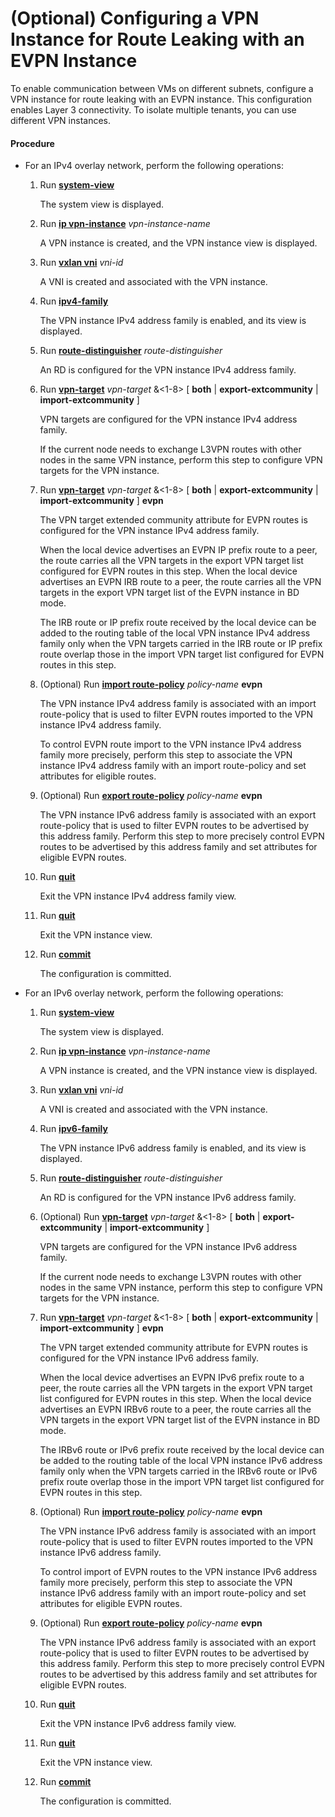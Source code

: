 (Optional) Configuring a VPN Instance for Route Leaking with an EVPN Instance
=============================================================================

To enable communication between VMs on different subnets, configure a VPN instance for route leaking with an EVPN instance. This configuration enables Layer 3 connectivity. To isolate multiple tenants, you can use different VPN instances.

#### Procedure

* For an IPv4 overlay network, perform the following operations:
  1. Run [**system-view**](cmdqueryname=system-view)
     
     
     
     The system view is displayed.
  2. Run [**ip vpn-instance**](cmdqueryname=ip+vpn-instance) *vpn-instance-name*
     
     
     
     A VPN instance is created, and the VPN instance view is displayed.
  3. Run [**vxlan vni**](cmdqueryname=vxlan+vni) *vni-id*
     
     
     
     A VNI is created and associated with the VPN instance.
  4. Run [**ipv4-family**](cmdqueryname=ipv4-family)
     
     
     
     The VPN instance IPv4 address family is enabled, and its view is displayed.
  5. Run [**route-distinguisher**](cmdqueryname=route-distinguisher) *route-distinguisher*
     
     
     
     An RD is configured for the VPN instance IPv4 address family.
  6. Run [**vpn-target**](cmdqueryname=vpn-target) *vpn-target* &<1-8> [ **both** | **export-extcommunity** | **import-extcommunity** ]
     
     
     
     VPN targets are configured for the VPN instance IPv4 address family.
     
     
     
     If the current node needs to exchange L3VPN routes with other nodes in the same VPN instance, perform this step to configure VPN targets for the VPN instance.
  7. Run [**vpn-target**](cmdqueryname=vpn-target) *vpn-target* &<1-8> [ **both** | **export-extcommunity** | **import-extcommunity** ] **evpn**
     
     
     
     The VPN target extended community attribute for EVPN routes is configured for the VPN instance IPv4 address family.
     
     
     
     When the local device advertises an EVPN IP prefix route to a peer, the route carries all the VPN targets in the export VPN target list configured for EVPN routes in this step. When the local device advertises an EVPN IRB route to a peer, the route carries all the VPN targets in the export VPN target list of the EVPN instance in BD mode.
     
     The IRB route or IP prefix route received by the local device can be added to the routing table of the local VPN instance IPv4 address family only when the VPN targets carried in the IRB route or IP prefix route overlap those in the import VPN target list configured for EVPN routes in this step.
  8. (Optional) Run [**import route-policy**](cmdqueryname=import+route-policy+evpn) *policy-name* **evpn**
     
     
     
     The VPN instance IPv4 address family is associated with an import route-policy that is used to filter EVPN routes imported to the VPN instance IPv4 address family.
     
     
     
     To control EVPN route import to the VPN instance IPv4 address family more precisely, perform this step to associate the VPN instance IPv4 address family with an import route-policy and set attributes for eligible routes.
  9. (Optional) Run [**export route-policy**](cmdqueryname=export+route-policy) *policy-name* **evpn**
     
     
     
     The VPN instance IPv6 address family is associated with an export route-policy that is used to filter EVPN routes to be advertised by this address family. Perform this step to more precisely control EVPN routes to be advertised by this address family and set attributes for eligible EVPN routes.
  10. Run [**quit**](cmdqueryname=quit)
      
      
      
      Exit the VPN instance IPv4 address family view.
  11. Run [**quit**](cmdqueryname=quit)
      
      
      
      Exit the VPN instance view.
  12. Run [**commit**](cmdqueryname=commit)
      
      
      
      The configuration is committed.
* For an IPv6 overlay network, perform the following operations:
  1. Run [**system-view**](cmdqueryname=system-view)
     
     
     
     The system view is displayed.
  2. Run [**ip vpn-instance**](cmdqueryname=ip+vpn-instance) *vpn-instance-name*
     
     
     
     A VPN instance is created, and the VPN instance view is displayed.
  3. Run [**vxlan vni**](cmdqueryname=vxlan+vni) *vni-id*
     
     
     
     A VNI is created and associated with the VPN instance.
  4. Run [**ipv6-family**](cmdqueryname=ipv6-family)
     
     
     
     The VPN instance IPv6 address family is enabled, and its view is displayed.
  5. Run [**route-distinguisher**](cmdqueryname=route-distinguisher) *route-distinguisher*
     
     
     
     An RD is configured for the VPN instance IPv6 address family.
  6. (Optional) Run [**vpn-target**](cmdqueryname=vpn-target) *vpn-target* &<1-8> [ **both** | **export-extcommunity** | **import-extcommunity** ]
     
     
     
     VPN targets are configured for the VPN instance IPv6 address family.
     
     
     
     If the current node needs to exchange L3VPN routes with other nodes in the same VPN instance, perform this step to configure VPN targets for the VPN instance.
  7. Run [**vpn-target**](cmdqueryname=vpn-target) *vpn-target* &<1-8> [ **both** | **export-extcommunity** | **import-extcommunity** ] **evpn**
     
     
     
     The VPN target extended community attribute for EVPN routes is configured for the VPN instance IPv6 address family.
     
     
     
     When the local device advertises an EVPN IPv6 prefix route to a peer, the route carries all the VPN targets in the export VPN target list configured for EVPN routes in this step. When the local device advertises an EVPN IRBv6 route to a peer, the route carries all the VPN targets in the export VPN target list of the EVPN instance in BD mode.
     
     The IRBv6 route or IPv6 prefix route received by the local device can be added to the routing table of the local VPN instance IPv6 address family only when the VPN targets carried in the IRBv6 route or IPv6 prefix route overlap those in the import VPN target list configured for EVPN routes in this step.
  8. (Optional) Run [**import route-policy**](cmdqueryname=import+route-policy) *policy-name* **evpn**
     
     
     
     The VPN instance IPv6 address family is associated with an import route-policy that is used to filter EVPN routes imported to the VPN instance IPv6 address family.
     
     
     
     To control import of EVPN routes to the VPN instance IPv6 address family more precisely, perform this step to associate the VPN instance IPv6 address family with an import route-policy and set attributes for eligible EVPN routes.
  9. (Optional) Run [**export route-policy**](cmdqueryname=export+route-policy) *policy-name* **evpn**
     
     
     
     The VPN instance IPv6 address family is associated with an export route-policy that is used to filter EVPN routes to be advertised by this address family. Perform this step to more precisely control EVPN routes to be advertised by this address family and set attributes for eligible EVPN routes.
  10. Run [**quit**](cmdqueryname=quit)
      
      
      
      Exit the VPN instance IPv6 address family view.
  11. Run [**quit**](cmdqueryname=quit)
      
      
      
      Exit the VPN instance view.
  12. Run [**commit**](cmdqueryname=commit)
      
      
      
      The configuration is committed.